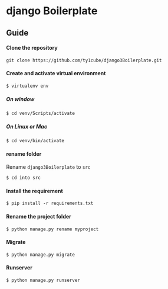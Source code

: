 # django Boilerplate

## Guide

#### Clone the repository

`git clone https://github.com/ty1cube/django3Boilerplate.git`

#### Create and activate virtual environment

    $ virtualenv env

##### On window

    $ cd venv/Scripts/activate 


##### On Linux or Mac

    $ cd venv/bin/activate 

#### rename folder

Rename `django3Boilerplate`  to `src`

    $ cd into src

#### Install the requirement

    $ pip install -r requirements.txt

#### Rename the project folder

    $ python manage.py rename myproject

#### Migrate

    $ python manage.py migrate

#### Runserver

    $ python manage.py runserver
